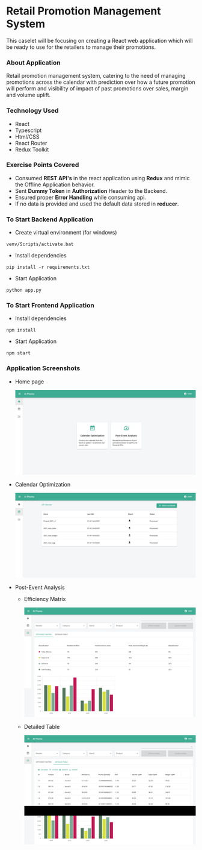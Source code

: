 # Retail Promotion Management System

This caselet will be focusing on creating a React web application which will be ready to use for the retailers to manage their promotions.

### About Application

Retail promotion management system, catering to the need of managing promotions across the calendar with prediction over how a future promotion will perform and visibility of impact of past promotions over sales, margin and volume uplift.

### Technology Used

- React
- Typescript
- Html/CSS
- React Router
- Redux Toolkit

### Exercise Points Covered

- Consumed **REST API's** in the react application using **Redux** and mimic the Offline Application behavior.
- Sent **Dummy Token** in **Authorization** Header to the Backend.
- Ensured proper **Error Handling** while consuming api.
- If no data is provided and used the default data stored in **reducer**.

### To Start Backend Application

- Create virtual environment (for windows)

```
venv/Scripts/activate.bat
```

- Install dependencies

```
pip install -r requirements.txt
```

- Start Application

```
python app.py
```

### To Start Frontend Application

- Install dependencies

```
npm install
```

- Start Application

```
npm start
```

### Application Screenshots

- Home page

  ![Home Page](screenshot/RPMS-Home.png?raw=true 'Home Page')

- Calendar Optimization

  ![Calendar Optimization](screenshot/RPMS-CalendarOptim.png?raw=true 'Calendar Optimization')

- Post-Event Analysis

  - Efficiency Matrix

    ![Efficiency Matrix](screenshot/RPMS-PostEvent-Matrix.png?raw=true 'Efficiency Matrix')

  - Detailed Table

    ![Detailed Table](screenshot/RPMS-PostEvent-Detailed.png?raw=true 'Detailed Table')
